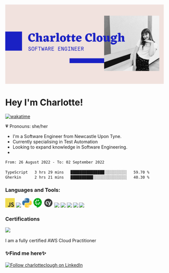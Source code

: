 

![](https://github.com/charlotteclough/charlotteclough/blob/main/Untitled%20design.png)
# Hey I'm Charlotte!

[![wakatime](https://wakatime.com/badge/user/ac8a295d-b87c-49a9-beaf-eae06daa35bb.svg)](https://wakatime.com/@ac8a295d-b87c-49a9-beaf-eae06daa35bb)

💗 Pronouns: she/her

- I'm a Software Engineer from Newcastle Upon Tyne. 
- Currently specialising in Test Automation
- Looking to expand knowledge in Software Engineering.
- 

<!--START_SECTION:waka-->

```text
From: 26 August 2022 - To: 02 September 2022

TypeScript   3 hrs 29 mins   ███████████████░░░░░░░░░░   59.70 %
Gherkin      2 hrs 21 mins   ██████████░░░░░░░░░░░░░░░   40.30 %
```

<!--END_SECTION:waka-->

### Languages and Tools:  

<code><img height="30" src="https://raw.githubusercontent.com/github/explore/80688e429a7d4ef2fca1e82350fe8e3517d3494d/topics/javascript/javascript.png"></code>
<code><img height="30" src="https://raw.githubusercontent.com/remojansen/logo.ts/master/ts.png"></code>
<code><img height="30" src="https://github.com/charlotteclough/charlotteclough/blob/main/python.png?raw=true"></code>
<code><img height="30" src="https://github.com/charlotteclough/charlotteclough/blob/main/cucumber.png"></code>
<code><img height="30" src="https://github.com/charlotteclough/charlotteclough/blob/main/q1cwqhahz7jbtfzalznd.webp"></code>
<code><img height="30" src="https://e7.pngegg.com/pngimages/170/924/png-clipart-microsoft-sql-server-microsoft-azure-sql-database-microsoft-text-logo-thumbnail.png"></code>
<code><img height="30" src="https://git-scm.com/images/logos/downloads/Git-Icon-1788C.png"></code>
<code><img height="30" src="https://upload.wikimedia.org/wikipedia/commons/thumb/f/f7/Karate_software_logo.svg/1200px-Karate_software_logo.svg.png"></code>
<code><img height="30" src="https://upload.wikimedia.org/wikipedia/commons/thumb/7/73/Ruby_logo.svg/1024px-Ruby_logo.svg.png"></code>
<code><img height="30" src="https://www.docker.com/wp-content/uploads/2022/03/vertical-logo-monochromatic.png"></code>


### Certifications
<code><img height="120" src="https://images.credly.com/size/340x340/images/68468004-5a85-4f3b-bc58-590773979486/AWS-CloudPractitioner-2020.png"></code>

I am a fully certified AWS Cloud Practitioner


### ✨Find me here✨
[<img src="https://raw.githubusercontent.com/Raymo111/Raymo111/master/socials/linkedin.png" height="40em" align="center" alt="Follow charlotteclough on LinkedIn" title="Follow charlotteclough on LinkedIn"/>](https://www.linkedin.com/in/cloughcharlotte)





